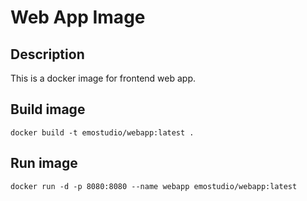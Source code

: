 # Web App Image
## Description
This is a docker image for frontend web app.
## Build image
```
docker build -t emostudio/webapp:latest .
```
## Run image
```
docker run -d -p 8080:8080 --name webapp emostudio/webapp:latest
```